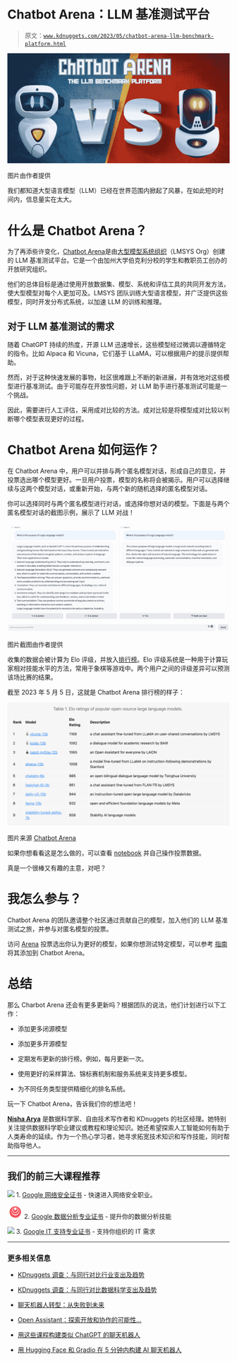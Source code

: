 # Chatbot Arena：LLM 基准测试平台

> 原文：[`www.kdnuggets.com/2023/05/chatbot-arena-llm-benchmark-platform.html`](https://www.kdnuggets.com/2023/05/chatbot-arena-llm-benchmark-platform.html)

![Chatbot Arena：LLM 基准测试平台](img/21f44c8b4c0b3a2d946c0ba3951d2490.png)

图片由作者提供

我们都知道大型语言模型（LLM）已经在世界范围内掀起了风暴，在如此短的时间内，信息量实在太大。

# 什么是 Chatbot Arena？

为了再添些许变化，[Chatbot Arena](https://chat.lmsys.org/?arena)是由[大型模型系统组织](https://lmsys.org/)（LMSYS Org）创建的 LLM 基准测试平台。它是一个由加州大学伯克利分校的学生和教职员工创办的开放研究组织。

他们的总体目标是通过使用开放数据集、模型、系统和评估工具的共同开发方法，使大型模型对每个人更加可及。LMSYS 团队训练大型语言模型，并广泛提供这些模型，同时开发分布式系统，以加速 LLM 的训练和推理。

## 对于 LLM 基准测试的需求

随着 ChatGPT 持续的热度，开源 LLM 迅速增长，这些模型经过微调以遵循特定的指令。比如 Alpaca 和 Vicuna，它们基于 LLaMA，可以根据用户的提示提供帮助。

然而，对于这种快速发展的事物，社区很难跟上不断的新进展，并有效地对这些模型进行基准测试。由于可能存在开放性问题，对 LLM 助手进行基准测试可能是一个挑战。

因此，需要进行人工评估，采用成对比较的方法。成对比较是将模型成对比较以判断哪个模型表现更好的过程。

# Chatbot Arena 如何运作？

在 Chatbot Arena 中，用户可以并排与两个匿名模型对话，形成自己的意见，并投票选出哪个模型更好。一旦用户投票，模型的名称将会被揭示。用户可以选择继续与这两个模型对话，或重新开始，与两个新的随机选择的匿名模型对话。

你可以选择同时与两个匿名模型进行对话，或选择你想对话的模型。下面是与两个匿名模型对话的截图示例，展示了 LLM 对战！

![Chatbot Arena：LLM 基准测试平台](img/2534b4a61e93804db88b100996f36926.png)

图片截图由作者提供

收集的数据会被计算为 Elo 评级，并放入[排行榜](https://chat.lmsys.org/?leaderboard)。Elo 评级系统是一种用于计算玩家相对技能水平的方法，常用于象棋等游戏中。两个用户之间的评级差异可以预测该场比赛的结果。

截至 2023 年 5 月 5 日，这就是 Chatbot Arena 排行榜的样子：

![Chatbot Arena: LLM 基准平台](img/03f45d5681c629cc3d0ac94cb009eec5.png)

图片来源 [Chatbot Arena](https://lmsys.org/blog/2023-05-03-arena)

如果你想看看这是怎么做的，可以查看 [notebook](https://colab.research.google.com/drive/1lAQ9cKVErXI1rEYq7hTKNaCQ5Q8TzrI5?usp=sharing) 并自己操作投票数据。

真是一个很棒又有趣的主意，对吧？

# 我怎么参与？

Chatbot Arena 的团队邀请整个社区通过贡献自己的模型，加入他们的 LLM 基准测试之旅，并参与对匿名模型的投票。

访问 [Arena](https://arena.lmsys.org) 投票选出你认为更好的模型，如果你想测试特定模型，可以参考 [指南](https://github.com/lm-sys/FastChat/blob/main/docs/arena.md#how-to-add-a-new-model) 将其添加到 Chatbot Arena。

# 总结

那么 Charbot Arena 还会有更多更新吗？根据团队的说法，他们计划进行以下工作：

+   添加更多闭源模型

+   添加更多开源模型

+   定期发布更新的排行榜。例如，每月更新一次。

+   使用更好的采样算法、锦标赛机制和服务系统来支持更多模型。

+   为不同任务类型提供精细化的排名系统。

玩一下 Chatbot Arena，告诉我们你的想法吧！

**[Nisha Arya](https://www.linkedin.com/in/nisha-arya-ahmed/)** 是数据科学家、自由技术写作者和 KDnuggets 的社区经理。她特别关注提供数据科学职业建议或教程和理论知识。她还希望探索人工智能如何有助于人类寿命的延续。作为一个热心学习者，她寻求拓宽技术知识和写作技能，同时帮助指导他人。

* * *

## 我们的前三大课程推荐

![](img/0244c01ba9267c002ef39d4907e0b8fb.png) 1\. [Google 网络安全证书](https://www.kdnuggets.com/google-cybersecurity) - 快速进入网络安全职业。

![](img/e225c49c3c91745821c8c0368bf04711.png) 2\. [Google 数据分析专业证书](https://www.kdnuggets.com/google-data-analytics) - 提升你的数据分析技能

![](img/0244c01ba9267c002ef39d4907e0b8fb.png) 3\. [Google IT 支持专业证书](https://www.kdnuggets.com/google-itsupport) - 支持你组织的 IT 需求

* * *

### 更多相关信息

+   [KDnuggets 调查：与同行对比行业支出及趋势](https://www.kdnuggets.com/2023/02/kdnuggets-survey-industry-spend-trends.html)

+   [KDnuggets 调查：与同行对比数据科学支出及趋势](https://www.kdnuggets.com/kdnuggets-survey-benchmark-peers-data-science-spends-trends)

+   [聊天机器人转型：从失败到未来](https://www.kdnuggets.com/2021/12/chatbot-transformation-failure-future.html)

+   [Open Assistant：探索开放和协作的可能性…](https://www.kdnuggets.com/2023/04/open-assistant-explore-possibilities-open-collaborative-chatbot-development.html)

+   [用这些课程构建类似 ChatGPT 的聊天机器人](https://www.kdnuggets.com/2023/05/build-chatgptlike-chatbot-courses.html)

+   [用 Hugging Face 和 Gradio 在 5 分钟内构建 AI 聊天机器人](https://www.kdnuggets.com/2023/06/build-ai-chatbot-5-minutes-hugging-face-gradio.html)
